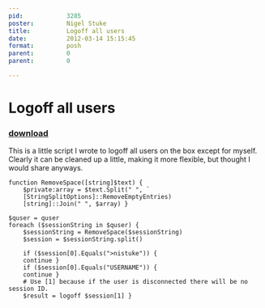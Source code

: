 ```yaml
---
pid:            3285
poster:         Nigel Stuke
title:          Logoff all users
date:           2012-03-14 15:15:45
format:         posh
parent:         0
parent:         0

---
```


# Logoff all users

### [download](3285.ps1)

This is a little script I wrote to logoff all users on the box except for myself. Clearly it can be cleaned up a little, making it more flexible, but thought I would share anyways. 

```posh
function RemoveSpace([string]$text) {  
    $private:array = $text.Split(" ", `
    [StringSplitOptions]::RemoveEmptyEntries)
    [string]::Join(" ", $array) }

$quser = quser
foreach ($sessionString in $quser) {
    $sessionString = RemoveSpace($sessionString)
    $session = $sessionString.split()
    
    if ($session[0].Equals(">nistuke")) {
    continue }
    if ($session[0].Equals("USERNAME")) {
    continue }
    # Use [1] because if the user is disconnected there will be no session ID. 
    $result = logoff $session[1] }
```
